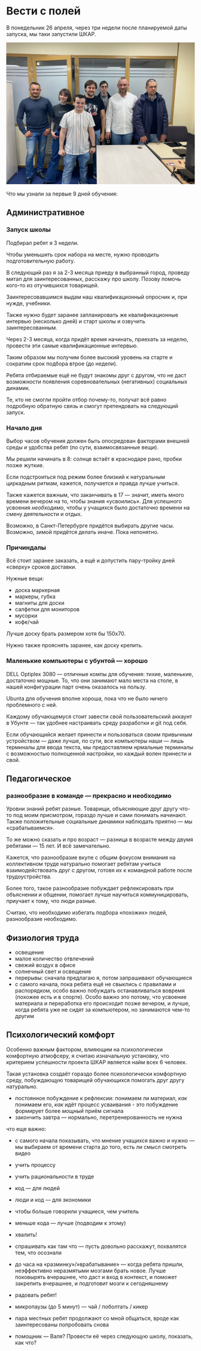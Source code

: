 # Вести с полей

В понедельник 26 апреля, через три недели после планируемой даты запуска, мы таки запустили ШКАР.

![Апрельская группа](April-start.jpg)

Что мы узнали за первые 9 дней обучения:

## Административное

### Запуск школы

Подбирал ребят я 3 недели.

Чтобы уменьшить срок набора на месте, нужно проводить подготовительную работу.

В следующий раз я за 2-3 месяца приеду в выбранный город, проведу митап для заинтересованных, расскажу про школу. Позову помочь кого-то из отучившихся товарищей.

Заинтересовавшимся выдам наш квалификационный опросник и, при нужде, учебники.

Также нужно будет заранее запланировать же квалификационные интервью (несколько дней) и старт школы и озвучить заинтересованным.

Через 2-3 месяца, когда придёт время начинать, приехать за неделю, провести эти самые квалификационные интервью.

Таким образом мы получим более высокий уровень на старте и сократим срок подбора втрое (до недели).

Ребята отбираемые ещё не будут знакомы друг с другом, что не даст возможности появления соревновательных (негативных) социальных динамик.

Те, кто не смогли пройти отбор почему-то, получат всё равно подробную обратную связь и смогут претендовать на следующий запуск.

### Начало дня

Выбор часов обучения должен быть опосредован факторами внешней среды и удобства ребят (по сути, взаимосвязанные вещи).

Мы решили начинать в 8: солнце встаёт в краснодаре рано, пробки позже жуткие.

Если подстроиться под режим более близкий к натуральным циркадным ритмам, кажется, получается и правда лучше учиться.

Также кажется важным, что заканчивать в 17 — значит, иметь много времени вечером на то, чтобы знания «усвоились». Для успешного усвоения _необходимо_, чтобы у учащихся было достаточно времени на смену деятельности и отдых.

Возможно, в Санкт-Петербурге придётся выбирать другие часы. Возможно, зимой придётся делать иначе. Пока непонятно.

### Причиндалы

Всё стоит заранее заказать, а ещё и допустить пару-тройку дней «сверху» сроков доставки.

Нужные вещи:
- доска маркерная
- маркеры, губка
- магниты для доски
- салфетки для мониторов
- мусорки
- кофе/чай

Лучше доску брать размером хотя бы 150х70.

Нужно также прояснять заранее, как доску крепить.

### Маленькие компьютеры с убунтой — хорошо

DELL Optiplex 3080 — отличные компы для обучения: тихие, маленькие, достаточно мощные. То, что они занимают мало места на столе, в нашей конфигурации парт очень оказалось на пользу.

Ubunta для обучения вполне хороша, пока что не было ничего проблемного с ней.

Каждому обучающемуся стоит завести свой пользовательский аккаунт в Убунте — так удобнее настраивать среду разработки и git под себя.

Если обучающийся желает принести и пользоваться своим привычным устройством — даже лучше, по сути, все компьютеры наши — лишь терминалы для ввода текста, мы предоставляем нрмальные терминалы с возможностью полноценной настройки, но каждый волен принести и свой.

## Педагогическое

### разнообразие в команде — прекрасно и необходимо

Уровни знаний ребят разные. Товарищи, объясняющие друг другу что-то под моим присмотром, гораздо лучше и сами понимать начинают. Также положительные социальные динамики наблюдать приятно — мы «срабатываемся».

То же можно сказать и про возраст — разница в возрасте между двумя ребятами — 15 лет. И всё замечательно.

Кажется, что разнообразие вкупе с общим фокусом внимания на коллективном труде натурально помогает ребятам учиться взаимодействовать друг с другом, готовя их к командной работе после трудоустройства.

Более того, такое разнообразие побуждает рефлексировать при объяснении и общении, помогает лучше научиться коммуницировать, приучает к тому, что люди разные.

Считаю, что необходимо избегать подбора «похожих» людей, разнообразие необходимо.

## Физиология труда

- освещение
- малое количество отвлечений
- свежий воздух в офисе
- солнечный свет и освещение
- перерывы: сначала предлагаю я, потом запрашивают обучающиеся
- с самого начала, пока ребята ещё не свыклись с правилами и распорядком, особо важно побуждать останавливаться вовремя (похожее есть и в спорте). Особо важно это потому, что усвоение материала и переработка его происходит позже вечером, и лучше, когда ребята уже не сидят за компьютером, но занимаются чем-то другим

## Психологический комфорт

Особенно важным фактором, влияющим на психологически комфортную атмофсеру, я считаю изначальную установку, что критерием успешности проекта ШКАР является найм всех 6 человек.

Такая установка создаёт гораздо более психологически комфортную среду, побуждающую товарищей обучающихся помогать друг другу натурально.

- постоянное побуждение к рефлексии: понимаем ли материал, _как_ понимаем его, _как_ идёт процесс усваивания - это побуждение формирует более _мощный_ приём сигнала
- закончить завтра — нормально, перетренерованность не нужна

что еще важно:
- с самого начала показывать, что мнение учащихся важно и нужно — мы выбираем от времени старта до того, есть ли смысл смотреть видео
- учить процессу
- учить рациональности в труде
- код — для людей
- люди и код — для экономики
- чтобы больше говорили учащиеся, чем учитель
- меньше кода — лучше (подводим к этому)
- хвалить!
- спрашивать как там что — пусть довольно расскажут, похвалятся тем, что осознали
- до часа на «разминку»/»врабатывание» — когда ребята пришли, неэффективно неразмятыми мозгами брать новое. Лучше поковырять вчерашнее, что даст и вход в контекст, и поможет закрепить вчерашнее, и подготовит мозги к сегодняшнему
- радовать ребят!
- микропаузы (до 5 минут) — чай / поболтать / кикер

- пара местных ребят продолжают со мной общаться, вроде как заинтересованы попробовать снова

- помощник — Валя? Провести её через следующую школу, показать, как что?
